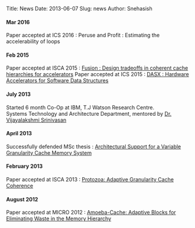 Title: News
Date: 2013-06-07
Slug: news
Author: Snehasish


#### Mar 2016
Paper accepted at ICS 2016 : Peruse and Profit : Estimating the accelerability of loops

#### Feb 2015
Paper accepted at ISCA 2015 : [Fusion : Design tradeoffs in coherent cache hierarchies for accelerators](http://dl.acm.org/citation.cfm?id=2750421)
Paper accepted at ICS 2015 : [DASX : Hardware Accelerators for Software Data Structures](http://dl.acm.org/citation.cfm?id=2751231)

#### July 2013
Started 6 month Co-Op at IBM, T.J Watson Research Centre.  
Systems Technology and Architecture Department, mentored by [Dr. Vijayalakshmi Srinivasan](http://researcher.watson.ibm.com/researcher/view.php?person=us-viji)

#### April 2013 
Successfully defended MSc thesis : [Architectural Support for a Variable Granularity Cache Memory System](http://summit.sfu.ca/item/12771)

#### February 2013
Paper accepted at ISCA 2013 : [Protozoa: Adaptive Granularity Cache Coherence](http://dl.acm.org/citation.cfm?id=2485969)

#### August 2012
Paper accepted at MICRO 2012 : [Amoeba-Cache: Adaptive Blocks for Eliminating Waste in the Memory Hierarchy](http://dl.acm.org/citation.cfm?id=2457513)

